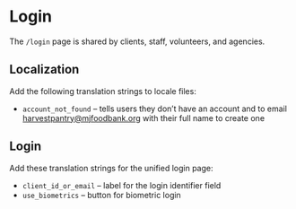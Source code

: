 # Login

The `/login` page is shared by clients, staff, volunteers, and agencies.

## Localization

Add the following translation strings to locale files:

- `account_not_found` – tells users they don’t have an account and to email harvestpantry@mjfoodbank.org with their full name to create one

## Login

Add these translation strings for the unified login page:

- `client_id_or_email` – label for the login identifier field
- `use_biometrics` – button for biometric login
